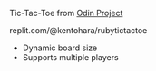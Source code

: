 Tic-Tac-Toe from [Odin Project](https://www.theodinproject.com/lessons/ruby-tic-tac-toe)

replit.com/@kentohara/rubytictactoe

* Dynamic board size
* Supports multiple players